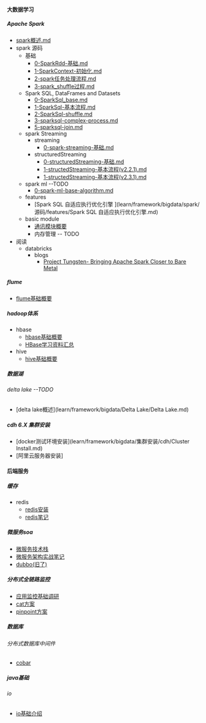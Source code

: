 #### 大数据学习
##### Apache Spark
-   [spark概述.md](learn/framework/bigdata/spark/spark概述.md)
-   spark 源码
    +   基础
        *   [0-SparkRdd-基础.md](learn/framework/bigdata/spark/源码/基础/0-SparkRdd.md)
        *   [1-SparkContext-初始化.md](learn/framework/bigdata/spark/源码/基础/1-SparkContext-初始化.md)
        *   [2-spark任务处理流程.md](learn/framework/bigdata/spark/源码/基础/2-spark任务处理流程.md)
        *   [3-spark_shuffle过程.md](learn/framework/bigdata/spark/源码/基础/3-spark_shuffle过程.md)
    +   Spark SQL, DataFrames and Datasets 
        *   [0-SparkSql_base.md](learn/framework/bigdata/spark/源码/sql/0-SparkSql_base.md)  
        *   [1-SparkSql-基本流程.md](learn/framework/bigdata/spark/源码/sql/1-SparkSql-基本流程.md)    
        *   [2-SparkSql-shuffle.md](learn/framework/bigdata/spark/源码/sql/2-SparkSql-shuffle.md)   
        *   [3-sparksql-complex-process.md](learn/framework/bigdata/spark/源码/sql/3-sparksql-complex-process.md)   
        *   [5-sparksql-join.md](learn/framework/bigdata/spark/源码/sql/5-sparksql-join.md)
    +   spark Streaming
        *   streaming
            -   [0-spark-streaming-基础.md](learn/framework/bigdata/spark/源码/streaming/0-spark-streaming-base.md) 
        *   structuredStreaming
            *   [0-structuredStreaming-基础.md](learn/framework/bigdata/spark/源码/StructuredStreaming/0-structuredStreaming-base.md) 
            *   [1-structedStreaming-基本流程(v2.2.1).md](learn/framework/bigdata/spark/源码/StructuredStreaming/1-structedStreaming-基本流程(2.2.1).md)  
            *   [1-structedStreaming-基本流程(v2.3.1).md](learn/framework/bigdata/spark/源码/StructuredStreaming/1-structedStreaming-基本流程(2.3.1).md) 
    +   spark ml  --TODO
        +   [0-spark-ml-base-algorithm.md](learn/framework/bigdata/spark/源码/ml/0-spark-ml-base-algorithm.md)
    +   features
        +   [Spark SQL 自适应执行优化引擎 ](learn/framework/bigdata/spark/源码/features/Spark SQL 自适应执行优化引擎.md)
    +   basic module
        +   [通讯模块概要](learn/framework/bigdata/spark/源码/基础/通讯模块/spark通讯模块.md)
        +   内存管理 -- TODO
-   阅读
    +   databricks
        *   blogs
            -   [Project Tungsten- Bringing Apache Spark Closer to Bare Metal](learn/framework/bigdata/spark/官网/databricks/blogs/Project_Tungsten_Bringing_Apache_Spark_Closer_to_Bare_Metal.md)

##### flume
*   [flume基础概要](learn/framework/bigdata/flume/flume.md)

#####   hadoop体系
*   hbase
    *   [hbase基础概要](learn/framework/bigdata/hadoop/hbase/hbase.md)
    *   [HBase学习资料汇总](learn/framework/bigdata/hadoop/hbase/HBase全网最佳学习资料汇总笔记.md)
*   hive
    *   [hive基础概要](learn/framework/bigdata/hadoop/hive/hive.md)


#####  数据湖
######  delta lake --TODO
*   [delta lake概述](learn/framework/bigdata/Delta Lake/Delta Lake.md)

#####   cdh 6.X 集群安装
*   [docker测试环境安装](learn/framework/bigdata/集群安装/cdh/Cluster Install.md)
*   [阿里云服务器安装]




#### 后端服务

#####  缓存
* redis
  * [redis安装](learn/framework/cache/redis/redis_install.md)
  * [redis笔记](learn/framework/cache/redis/redis.md)

##### 微服务soa

* [微服务技术栈](learn/framework/soa/微服务技术栈.md)
* [微服务架构实战笔记](learn/framework/soa/微服务架构实战/微服务架构note.md)
* [dubbo(旧了)](learn/framework/soa/dubbo/dubbo.md)

#####  分布式全链路监控

* [应用监控基础调研](learn/framework/monitor/应用监控.md)
* [cat方案](learn/framework/monitor/cat.md)
* [pinpoint方案](learn/framework/monitor/pinpoint.md)


#####     数据库
######    分布式数据库中间件
*   [cobar](learn/framework/database/cobar/cobar_note.md)


#####   java基础
######  io
*   [io基础介绍](learn/language/java/base/io/io.md)

